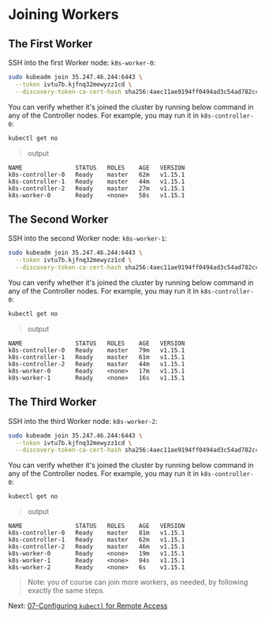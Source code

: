 # Joining Workers

## The First Worker

SSH into the first Worker node: `k8s-worker-0`:

```sh
sudo kubeadm join 35.247.46.244:6443 \
  --token ivtu7b.kjfnq32mewyzz1cd \
  --discovery-token-ca-cert-hash sha256:4aec11ae9194ff0494ad3c54ad782ccf85001f17659cad8698b0bd8cf7f48032
```

You can verify whether it's joined the cluster by running below command in any of the Controller nodes.
For example, you may run it in `k8s-controller-0`:

```sh
kubectl get no
```

> output

```
NAME               STATUS   ROLES    AGE   VERSION
k8s-controller-0   Ready    master   62m   v1.15.1
k8s-controller-1   Ready    master   44m   v1.15.1
k8s-controller-2   Ready    master   27m   v1.15.1
k8s-worker-0       Ready    <none>   58s   v1.15.1
```

## The Second Worker

SSH into the second Worker node: `k8s-worker-1`:

```sh
sudo kubeadm join 35.247.46.244:6443 \
  --token ivtu7b.kjfnq32mewyzz1cd \
  --discovery-token-ca-cert-hash sha256:4aec11ae9194ff0494ad3c54ad782ccf85001f17659cad8698b0bd8cf7f48032
```

You can verify whether it's joined the cluster by running below command in any of the Controller nodes.
For example, you may run it in `k8s-controller-0`:

```sh
kubectl get no
```

> output

```
NAME               STATUS   ROLES    AGE   VERSION
k8s-controller-0   Ready    master   79m   v1.15.1
k8s-controller-1   Ready    master   61m   v1.15.1
k8s-controller-2   Ready    master   44m   v1.15.1
k8s-worker-0       Ready    <none>   17m   v1.15.1
k8s-worker-1       Ready    <none>   16s   v1.15.1
```

## The Third Worker

SSH into the third Worker node: `k8s-worker-2`:

```sh
sudo kubeadm join 35.247.46.244:6443 \
  --token ivtu7b.kjfnq32mewyzz1cd \
  --discovery-token-ca-cert-hash sha256:4aec11ae9194ff0494ad3c54ad782ccf85001f17659cad8698b0bd8cf7f48032
```

You can verify whether it's joined the cluster by running below command in any of the Controller nodes.
For example, you may run it in `k8s-controller-0`:

```sh
kubectl get no
```

> output

```
NAME               STATUS   ROLES    AGE   VERSION
k8s-controller-0   Ready    master   81m   v1.15.1
k8s-controller-1   Ready    master   62m   v1.15.1
k8s-controller-2   Ready    master   46m   v1.15.1
k8s-worker-0       Ready    <none>   19m   v1.15.1
k8s-worker-1       Ready    <none>   94s   v1.15.1
k8s-worker-2       Ready    <none>   6s    v1.15.1
```

> Note: you of course can join more workers, as needed, by following exactly the same steps.


Next: [07-Configuring `kubectl` for Remote Access](07-configure-kubectl.md)
